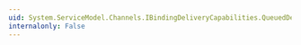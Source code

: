 ```yaml
---
uid: System.ServiceModel.Channels.IBindingDeliveryCapabilities.QueuedDelivery
internalonly: False
---
```

